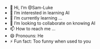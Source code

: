 - 👋 Hi, I’m @Sam-Luke
- 👀 I’m interested in learning AI
- 🌱 I’m currently learning ...
- 💞️ I’m looking to collaborate on knowing AI 
- 📫 How to reach me ...
- 😄 Pronouns: He
- ⚡ Fun fact: Too funny when used to you

<!---
Sam-Luke/Sam-Luke is a ✨ special ✨ repository because its `README.md` (this file) appears on your GitHub profile.
You can click the Preview link to take a look at your changes.
--->
